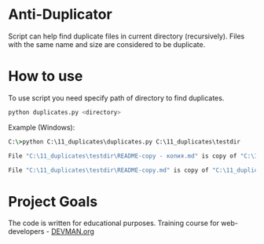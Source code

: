 # Anti-Duplicator

Script can help find duplicate files in current directory (recursively). Files with the same name and size are considered to be duplicate.

# How to use

To use script you need specify path of directory to find duplicates.
```bash
python duplicates.py <directory>
```

Example (Windows):
```cmd
C:\>python C:\11_duplicates\duplicates.py C:\11_duplicates\testdir

File "C:\11_duplicates\testdir\README-copy - копия.md" is copy of "C:\11_duplicates\testdir\in\README-copy - копия.md"

File "C:\11_duplicates\testdir\README-copy.md" is copy of "C:\11_duplicates\testdir\in\README-copy.md"
```

# Project Goals

The code is written for educational purposes. Training course for web-developers - [DEVMAN.org](https://devman.org)
